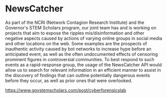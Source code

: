 # NewsCatcher

As part of the NCRI (Network Contagion Research Institute) and the Governor's STEM Scholars program, our joint team has and is working on projects that aim to expose the ripples mis/disinformation and other negative aspects caused by actions of varying online groups in social media and other locations on the web. Some examples are the prospects of inauthentic activity caused by bot networks to increase hype before an anticipated event, as well as the often undocumented effects of censoring prominent figures in controversial communities. To best respond to such events as a rapid-response group, the usage of the NewsCatcher API would allow us to search for relevant information in an efficient manner to assist in the discovery of findings that can outline potentially dangerous events before they occur, as well as prior ones that were overlooked.

https://www.govstemscholars.com/post/cyberforensicslab
